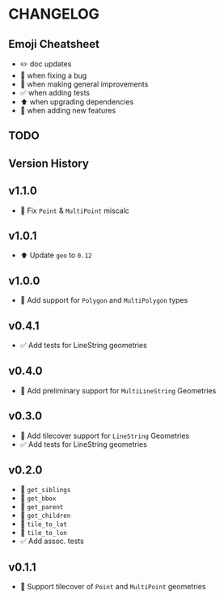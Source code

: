 # CHANGELOG

## Emoji Cheatsheet
- :pencil2: doc updates
- :bug: when fixing a bug
- :rocket: when making general improvements
- :white_check_mark: when adding tests
- :arrow_up: when upgrading dependencies
- :tada: when adding new features

## TODO

## Version History

## v1.1.0

- :bug: Fix `Point` & `MultiPoint` miscalc

## v1.0.1

- :arrow_up: Update `geo` to `0.12`

## v1.0.0

- :tada: Add support for `Polygon` and `MultiPolygon` types

## v0.4.1

- :white_check_mark: Add tests for LineString geometries

## v0.4.0

- :tada: Add preliminary support for `MultiLineString` Geometries

## v0.3.0

- :tada: Add tilecover support for `LineString` Geometries
- :white_check_mark: Add tests for LineString geometries

## v0.2.0

- :tada: `get_siblings`
- :tada: `get_bbox`
- :tada: `get_parent`
- :tada: `get_children`
- :tada: `tile_to_lat`
- :tada: `tile_to_lon`
- :white_check_mark: Add assoc. tests

## v0.1.1

- :tada: Support tilecover of `Point` and `MultiPoint` geometries
